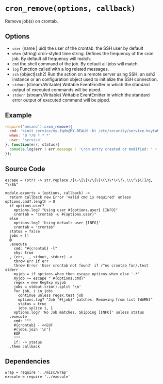 
# `cron_remove(options, callback)`

Remove job(s) on crontab.

## Options

*   `user` (name | uid)
    the user of the crontab. the SSH user by default
*   `when` (string)
    cron-styled time string. Defines the frequency of the cron job. By default all
    frequency will match.
*   `cmd`
    the shell command of the job. By default all jobs will match.
*   `log`
    Function called with a log related messages.
*   `ssh` (object|ssh2)
    Run the action on a remote server using SSH, an ssh2 instance or an
    configuration object used to initialize the SSH connection.
*   `stdout` (stream.Writable)
    Writable EventEmitter in which the standard output of executed commands will
    be piped.
*   `stderr` (stream.Writable)
    Writable EventEmitter in which the standard error output of executed command
    will be piped.

## Example

```js
require('mecano').cron_remove({
  cmd: 'kinit service/my.fqdn@MY.REALM -kt /etc/security/service.keytab',
  when: '0 */9 * * *'
  user: 'service'
}, function(err, status){
  console.log(err ? err.message : 'Cron entry created or modified: ' + !!status);
});
```

## Source Code

    escape = (str) -> str.replace /[\-\[\]\/\{\}\(\)\*\+\?\.\\\^\$\|]/g, "\\$&"

    module.exports = (options, callback) ->
      return callback new Error 'valid cmd is required' unless options.cmd?.length > 0
      if options.user?
        options.log? "Using user #{options.user} [INFO]"
        crontab = "crontab -u #{options.user}"
      else
        options.log? 'Using default user [INFO]'
        crontab = "crontab"
      status = false
      jobs = []
      @
      .execute
        cmd: "#{crontab} -l"
        shy: true
      , (err, _, stdout, stderr) ->
        throw err if err
        throw Error 'User crontab not found' if /^no crontab for/.test stderr
        myjob = if options.when then escape options.when else '.*'
        myjob += escape " #{options.cmd}"
        regex = new RegExp myjob
        jobs = stdout.trim().split '\n'
        for job, i in jobs
          continue unless regex.test job
          options.log? "Job '#{job}' matches. Removing from list [WARN]"
          status = true
          jobs.splice i, 1
        options.log? 'No Job matches. Skipping [INFO]' unless status
      .execute
        cmd: """
        #{crontab} - <<EOF
        #{jobs.join '\n'}
        EOF
        """
        if: -> status
      .then callback

## Dependencies

    wrap = require '../misc/wrap'
    execute = require '../execute'
